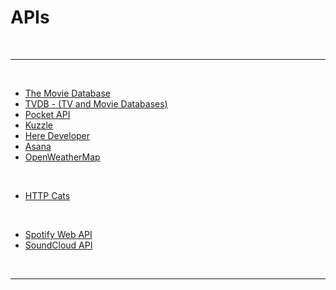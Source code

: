 # APIs

<br>

---

<br>

- [The Movie Database](https://www.themoviedb.org/)
- [TVDB - (TV and Movie Databases)](https://thetvdb.com/)
- [Pocket API](https://getpocket.com/developer/)
- [Kuzzle](https://kuzzle.io/)
- [Here Developer](https://developer.here.com/)
- [Asana](https://developers.asana.com/docs)
- [OpenWeatherMap](https://openweathermap.org/api)

<br>

- [HTTP Cats](https://http.cat/)

<br>

- [Spotify Web API](https://developer.spotify.com/documentation/web-api)
- [SoundCloud API](https://developers.soundcloud.com/docs/api/guide)

<br>

---
